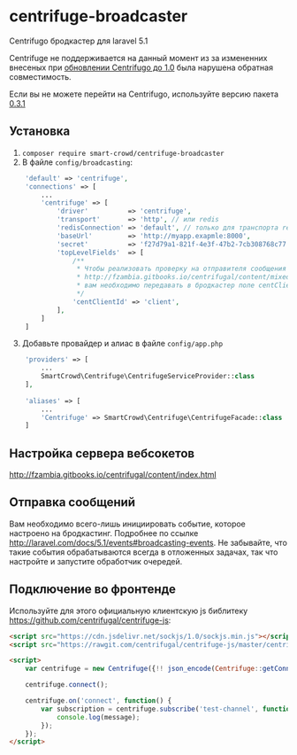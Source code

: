 # centrifuge-broadcaster
Centrifugo бродкастер для laravel 5.1

Centrifuge не поддерживается на данный момент из за измененних внесеных при [обновлении Centrifugo до 1.0](https://github.com/centrifugal/centrifugo/releases/tag/v1.0.0) была нарушена обратная совместимость.

Если вы не можете перейти на Centrifugo, используйте версию пакета [0.3.1](https://github.com/SmartCrowd/centrifuge-broadcaster/tree/V0.3.1)

## Установка
1. `composer require smart-crowd/centrifuge-broadcaster`
2. В файле `config/broadcasting`:
```php
    'default' => 'centrifuge',
    'connections' => [
        ...
        'centrifuge' => [
            'driver'          => 'centrifuge',
            'transport'       => 'http', // или redis
            'redisConnection' => 'default', // только для транспорта redis
            'baseUrl'         => 'http://myapp.exapmle:8000',
            'secret'          => 'f27d79a1-821f-4e3f-47b2-7cb308768c77',
            'topLevelFields'  => [
                /**
                 * Чтобы реализовать проверку на отправителя сообщения во фронтенде
                 * http://fzambia.gitbooks.io/centrifugal/content/mixed/exclude_sender.html
                 * вам необходимо передавать в бродкастер поле centClientId
                 */
                'centClientId' => 'client',
            ],
        ]
    ]
```
3. Добавьте провайдер и алиас в файле `config/app.php`
```php
    'providers' => [
        ...
        SmartCrowd\Centrifuge\CentrifugeServiceProvider::class
    ],
    
    'aliases' => [
        ...
        'Centrifuge' => SmartCrowd\Centrifuge\CentrifugeFacade::class
    ]
```

## Настройка сервера вебсокетов
http://fzambia.gitbooks.io/centrifugal/content/index.html

## Отправка сообщений
Вам необходимо всего-лишь инициировать событие, которое настроено на бродкастинг. 
Подробнее по ссылке http://laravel.com/docs/5.1/events#broadcasting-events. 
Не забывайте, что такие события обрабатываются всегда в отложенных задачах, так что настройте и запустите обработчик очередей.

## Подключение во фронтенде
Используйте для этого официальную клиентскую js библитеку https://github.com/centrifugal/centrifuge-js:
```html
<script src="https://cdn.jsdelivr.net/sockjs/1.0/sockjs.min.js"></script>
<script src="https://rawgit.com/centrifugal/centrifuge-js/master/centrifuge.js"></script>

<script>
    var centrifuge = new Centrifuge({!! json_encode(Centrifuge::getConnection($isSockJS = true)) !!});

    centrifuge.connect();

    centrifuge.on('connect', function() {
        var subscription = centrifuge.subscribe('test-channel', function(message) {
            console.log(message);
        });
    });
</script>
```
